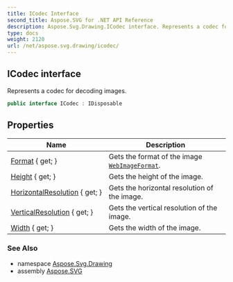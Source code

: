 ```yaml
---
title: ICodec Interface
second_title: Aspose.SVG for .NET API Reference
description: Aspose.Svg.Drawing.ICodec interface. Represents a codec for decoding images
type: docs
weight: 2120
url: /net/aspose.svg.drawing/icodec/
---
```

## ICodec interface

Represents a codec for decoding images.

```csharp
public interface ICodec : IDisposable
```

## Properties

| Name | Description |
| --- | --- |
| [Format](../../aspose.svg.drawing/icodec/format/) { get; } | Gets the format of the image [`WebImageFormat`](../webimageformat/). |
| [Height](../../aspose.svg.drawing/icodec/height/) { get; } | Gets the height of the image. |
| [HorizontalResolution](../../aspose.svg.drawing/icodec/horizontalresolution/) { get; } | Gets the horizontal resolution of the image. |
| [VerticalResolution](../../aspose.svg.drawing/icodec/verticalresolution/) { get; } | Gets the vertical resolution of the image. |
| [Width](../../aspose.svg.drawing/icodec/width/) { get; } | Gets the width of the image. |

### See Also

* namespace [Aspose.Svg.Drawing](../../aspose.svg.drawing/)
* assembly [Aspose.SVG](../../)
